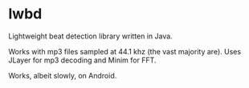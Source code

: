 lwbd
====

Lightweight beat detection library written in Java.

Works with mp3 files sampled at 44.1 khz (the vast majority are).
Uses JLayer for mp3 decoding and Minim for FFT.

Works, albeit slowly, on Android.
